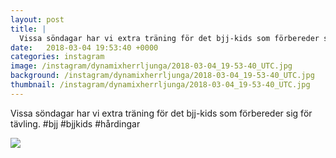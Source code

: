```yaml
---
layout: post
title: |
  Vissa söndagar har vi extra träning för det bjj-kids som förbereder sig för tävling
date:   2018-03-04 19:53:40 +0000
categories: instagram
image: /instagram/dynamixherrljunga/2018-03-04_19-53-40_UTC.jpg
background: /instagram/dynamixherrljunga/2018-03-04_19-53-40_UTC.jpg
thumbnail: /instagram/dynamixherrljunga/2018-03-04_19-53-40_UTC.jpg
---
```

Vissa söndagar har vi extra träning för det bjj-kids som förbereder sig för tävling. #bjj #bjjkids #hårdingar



<img src='/www-dynamix-herrljunga/instagram/dynamixherrljunga/2018-03-04_19-53-40_UTC.jpg' class='img-fluid' />
